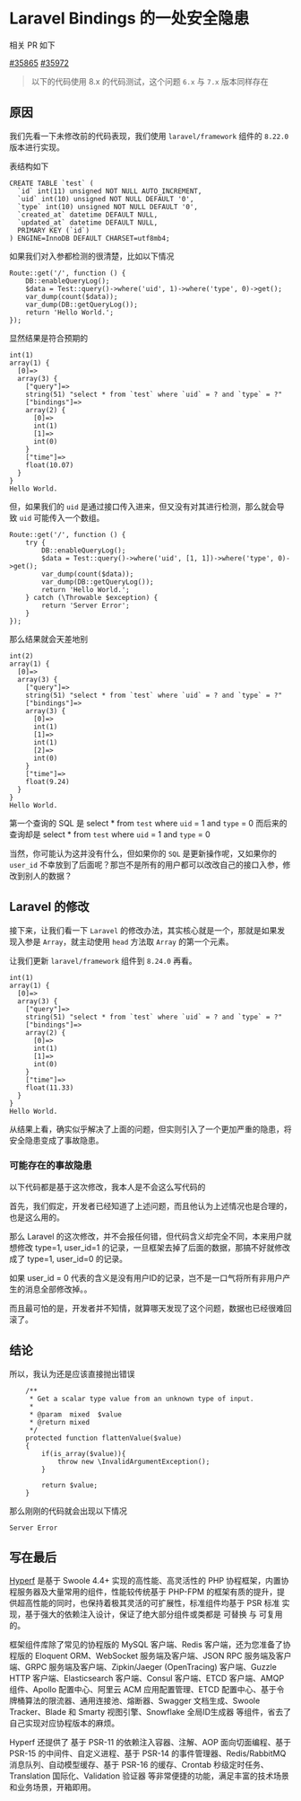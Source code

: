 # Laravel Bindings 的一处安全隐患

相关 PR 如下

[#35865](https://github.com/laravel/framework/pull/35865)
[#35972](https://github.com/laravel/framework/pull/35972)

> 以下的代码使用 8.x 的代码测试，这个问题 `6.x` 与 `7.x` 版本同样存在

## 原因

我们先看一下未修改前的代码表现，我们使用 `laravel/framework` 组件的 `8.22.0` 版本进行实现。

表结构如下

```
CREATE TABLE `test` (
  `id` int(11) unsigned NOT NULL AUTO_INCREMENT,
  `uid` int(10) unsigned NOT NULL DEFAULT '0',
  `type` int(10) unsigned NOT NULL DEFAULT '0',
  `created_at` datetime DEFAULT NULL,
  `updated_at` datetime DEFAULT NULL,
  PRIMARY KEY (`id`)
) ENGINE=InnoDB DEFAULT CHARSET=utf8mb4;
```

如果我们对入参都检测的很清楚，比如以下情况

```
Route::get('/', function () {
    DB::enableQueryLog();
    $data = Test::query()->where('uid', 1)->where('type', 0)->get();
    var_dump(count($data));
    var_dump(DB::getQueryLog());
    return 'Hello World.';
});
```

显然结果是符合预期的

```
int(1)
array(1) {
  [0]=>
  array(3) {
    ["query"]=>
    string(51) "select * from `test` where `uid` = ? and `type` = ?"
    ["bindings"]=>
    array(2) {
      [0]=>
      int(1)
      [1]=>
      int(0)
    }
    ["time"]=>
    float(10.07)
  }
}
Hello World.
```

但，如果我们的 `uid` 是通过接口传入进来，但又没有对其进行检测，那么就会导致 `uid` 可能传入一个数组。

```
Route::get('/', function () {
    try {
        DB::enableQueryLog();
        $data = Test::query()->where('uid', [1, 1])->where('type', 0)->get();
        var_dump(count($data));
        var_dump(DB::getQueryLog());
        return 'Hello World.';
    } catch (\Throwable $exception) {
        return 'Server Error';
    }
});
```

那么结果就会天差地别

```
int(2)
array(1) {
  [0]=>
  array(3) {
    ["query"]=>
    string(51) "select * from `test` where `uid` = ? and `type` = ?"
    ["bindings"]=>
    array(3) {
      [0]=>
      int(1)
      [1]=>
      int(1)
      [2]=>
      int(0)
    }
    ["time"]=>
    float(9.24)
  }
}
Hello World.
```

第一个查询的 SQL 是 select * from `test` where `uid` = 1 and `type` = 0
而后来的查询却是 select * from `test` where `uid` = 1 and `type` = 0

当然，你可能认为这并没有什么，但如果你的 `SQL` 是更新操作呢，又如果你的 `user_id` 不幸放到了后面呢？那岂不是所有的用户都可以改改自己的接口入参，修改到别人的数据？

## Laravel 的修改

接下来，让我们看一下 `Laravel` 的修改办法，其实核心就是一个，那就是如果发现入参是 `Array`，就主动使用 `head` 方法取 `Array` 的第一个元素。

让我们更新 `laravel/framework` 组件到 `8.24.0` 再看。

```
int(1)
array(1) {
  [0]=>
  array(3) {
    ["query"]=>
    string(51) "select * from `test` where `uid` = ? and `type` = ?"
    ["bindings"]=>
    array(2) {
      [0]=>
      int(1)
      [1]=>
      int(0)
    }
    ["time"]=>
    float(11.33)
  }
}
Hello World.
```

从结果上看，确实似乎解决了上面的问题，但实则引入了一个更加严重的隐患，将安全隐患变成了事故隐患。

### 可能存在的事故隐患

以下代码都是基于这次修改，我本人是不会这么写代码的

首先，我们假定，开发者已经知道了上述问题，而且他认为上述情况也是合理的，也是这么用的。

那么 Laravel 的这次修改，并不会报任何错，但代码含义却完全不同，本来用户就想修改 type=1, user_id=1 的记录，一旦框架去掉了后面的数据，那搞不好就修改成了 type=1, user_id=0 的记录。

如果 user_id = 0 代表的含义是没有用户ID的记录，岂不是一口气将所有非用户产生的消息全部修改掉。。

而且最可怕的是，开发者并不知情，就算哪天发现了这个问题，数据也已经很难回滚了。

## 结论

所以，我认为还是应该直接抛出错误

```
    /**
     * Get a scalar type value from an unknown type of input.
     *
     * @param  mixed  $value
     * @return mixed
     */
    protected function flattenValue($value)
    {
        if(is_array($value)){
            throw new \InvalidArgumentException();
        }

        return $value;
    }
```

那么刚刚的代码就会出现以下情况

```
Server Error
```

## 写在最后

[Hyperf](https://github.com/hyperf/hyperf) 是基于 Swoole 4.4+ 实现的高性能、高灵活性的 PHP 协程框架，内置协程服务器及大量常用的组件，性能较传统基于 PHP-FPM 的框架有质的提升，提供超高性能的同时，也保持着极其灵活的可扩展性，标准组件均基于 PSR 标准 实现，基于强大的依赖注入设计，保证了绝大部分组件或类都是 可替换 与 可复用 的。

框架组件库除了常见的协程版的 MySQL 客户端、Redis 客户端，还为您准备了协程版的 Eloquent ORM、WebSocket 服务端及客户端、JSON RPC 服务端及客户端、GRPC 服务端及客户端、Zipkin/Jaeger (OpenTracing) 客户端、Guzzle HTTP 客户端、Elasticsearch 客户端、Consul 客户端、ETCD 客户端、AMQP 组件、Apollo 配置中心、阿里云 ACM 应用配置管理、ETCD 配置中心、基于令牌桶算法的限流器、通用连接池、熔断器、Swagger 文档生成、Swoole Tracker、Blade 和 Smarty 视图引擎、Snowflake 全局ID生成器 等组件，省去了自己实现对应协程版本的麻烦。

Hyperf 还提供了 基于 PSR-11 的依赖注入容器、注解、AOP 面向切面编程、基于 PSR-15 的中间件、自定义进程、基于 PSR-14 的事件管理器、Redis/RabbitMQ 消息队列、自动模型缓存、基于 PSR-16 的缓存、Crontab 秒级定时任务、Translation 国际化、Validation 验证器 等非常便捷的功能，满足丰富的技术场景和业务场景，开箱即用。



